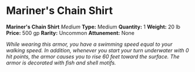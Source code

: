 # Mariner's Chain Shirt

**Mariner's Chain Shirt**
_Medium_
**Type:** Medium
**Quantity:** 1
**Weight:** 20 lb
**Price:** 500 gp
**Rarity:** Uncommon
**Attunement:** None

*While wearing this armor, you have a swimming speed equal to your walking speed. In addition, whenever you start your turn underwater with 0 hit points, the armor causes you to rise 60 feet toward the surface. The armor is decorated with fish and she<span class="No-Break">ll motifs.</span>*